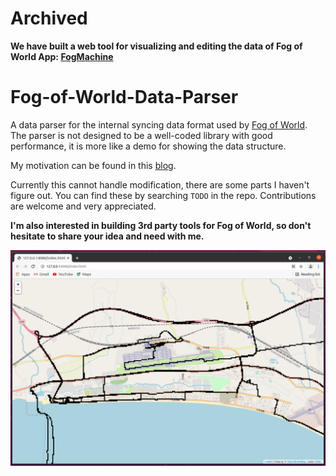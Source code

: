 # Archived
**We have built a web tool for visualizing and editing the data of Fog of World App: [FogMachine](https://github.com/CaviarChen/fog-machine)**

# Fog-of-World-Data-Parser
A data parser for the internal syncing data format used by [Fog of World](https://fogofworld.app/).
The parser is not designed to be a well-coded library with good performance, it is more like a demo for showing the data structure.

My motivation can be found in this [blog](https://www.zijun.dev/en/posts/fog-of-world-data-parser/).

Currently this cannot handle modification, there are some parts I haven't figure out.
You can find these by searching `TODO` in the repo.
Contributions are welcome and very appreciated.

**I'm also interested in building 3rd party tools for Fog of World, so don't hesitate to share your idea and need with me.**

![screenshot](./.github/screenshot.png)
